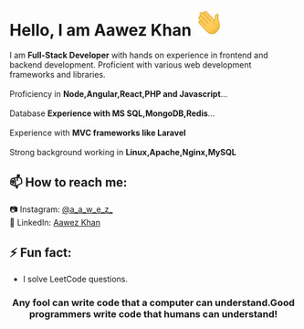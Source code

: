 # Hello, I am Aawez Khan <img src="https://raw.githubusercontent.com/ABSphreak/ABSphreak/master/gifs/Hi.gif" width="50px">







I am  **Full-Stack Developer** with hands on experience in frontend and backend development. Proficient with various web development frameworks and libraries. 
<br>
<br>
Proficiency in **Node,Angular,React,PHP and Javascript**...
<br>
<br>
Database **Experience with MS SQL,MongoDB,Redis**...
<br>
<br>
Experience with **MVC frameworks like Laravel**
<br>
<br>
Strong background working in **Linux,Apache,Nginx,MySQL**

## 📫 How to reach me:


📷 Instagram: [@a_a_w_e_z_](https://www.instagram.com/a_a_w_e_z_/)<br>
🧳 LinkedIn: [Aawez Khan](https://www.linkedin.com/in/aawez-khan-90459517b/)
<br>

## ⚡ Fun fact:
* I solve LeetCode questions.

<div align="center">

### Any fool can write code that a computer can understand.Good programmers write code that humans can understand!

</div>
